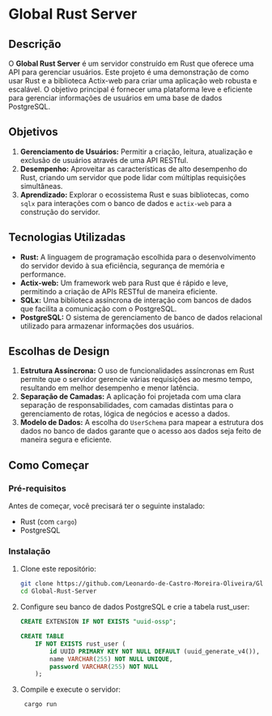 # Global Rust Server

## Descrição

O **Global Rust Server** é um servidor construído em Rust que oferece uma API para gerenciar usuários. Este projeto é uma demonstração de como usar Rust e a biblioteca Actix-web para criar uma aplicação web robusta e escalável. O objetivo principal é fornecer uma plataforma leve e eficiente para gerenciar informações de usuários em uma base de dados PostgreSQL.

## Objetivos

1. **Gerenciamento de Usuários:** Permitir a criação, leitura, atualização e exclusão de usuários através de uma API RESTful.
2. **Desempenho:** Aproveitar as características de alto desempenho do Rust, criando um servidor que pode lidar com múltiplas requisições simultâneas.
3. **Aprendizado:** Explorar o ecossistema Rust e suas bibliotecas, como `sqlx` para interações com o banco de dados e `actix-web` para a construção do servidor.

## Tecnologias Utilizadas

- **Rust:** A linguagem de programação escolhida para o desenvolvimento do servidor devido à sua eficiência, segurança de memória e performance.
- **Actix-web:** Um framework web para Rust que é rápido e leve, permitindo a criação de APIs RESTful de maneira eficiente.
- **SQLx:** Uma biblioteca assíncrona de interação com bancos de dados que facilita a comunicação com o PostgreSQL.
- **PostgreSQL:** O sistema de gerenciamento de banco de dados relacional utilizado para armazenar informações dos usuários.

## Escolhas de Design

1. **Estrutura Assíncrona:** O uso de funcionalidades assíncronas em Rust permite que o servidor gerencie várias requisições ao mesmo tempo, resultando em melhor desempenho e menor latência.
2. **Separação de Camadas:** A aplicação foi projetada com uma clara separação de responsabilidades, com camadas distintas para o gerenciamento de rotas, lógica de negócios e acesso a dados.
3. **Modelo de Dados:** A escolha do `UserSchema` para mapear a estrutura dos dados no banco de dados garante que o acesso aos dados seja feito de maneira segura e eficiente.

## Como Começar

### Pré-requisitos

Antes de começar, você precisará ter o seguinte instalado:

- Rust (com `cargo`)
- PostgreSQL

### Instalação

1. Clone este repositório:

   ```bash
   git clone https://github.com/Leonardo-de-Castro-Moreira-Oliveira/Global-Rust-Server.git
   cd Global-Rust-Server

2. Configure seu banco de dados PostgreSQL e crie a tabela rust_user:
   
   ```sql
   CREATE EXTENSION IF NOT EXISTS "uuid-ossp";

   CREATE TABLE
       IF NOT EXISTS rust_user (
           id UUID PRIMARY KEY NOT NULL DEFAULT (uuid_generate_v4()),
           name VARCHAR(255) NOT NULL UNIQUE,
           password VARCHAR(255) NOT NULL
       );


3. Compile e execute o servidor:
   
   ```bash
    cargo run
   
